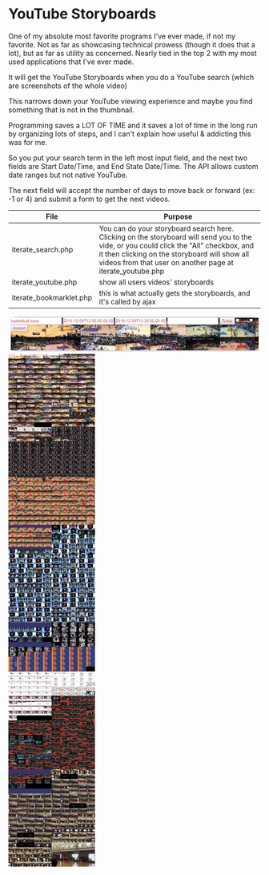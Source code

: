 # YouTube Storyboards

One of my absolute most favorite programs I've ever made, if not my favorite. Not as far as showcasing technical prowess (though it does that a lot), but as far as utility as concerned. Nearly tied in the top 2 with my most used applications that I've ever made.

It will get the YouTube Storyboards when you do a YouTube search (which are screenshots of the whole video)

This narrows down your YouTube viewing experience and maybe you find something that is not in the thumbnail. 

Programming saves a LOT OF TIME and it saves a lot of time in the long run by organizing lots of steps, and I can't explain how useful & addicting this was for me.

So you put your search term in the left most input field, and the next two fields are Start Date/Time, and End State Date/Time. The API allows custom date ranges but not native YouTube.

The next field will accept the number of days to move back or forward (ex: -1 or 4) and submit a form to get the next videos.

| File | Purpose |
| ------ | ------ |
| iterate_search.php | You can do your storyboard search here. Clicking on the storyboard will send you to the vide, or you could click the "All" checkbox, and it then clicking on the storyboard will show all videos from that user on another page at iterate_youtube.php |
| iterate_youtube.php | show all users videos' storyboards |
| iterate_bookmarklet.php | this is what actually gets the storyboards, and it's called by ajax |

![](images/screenshots_controls.jpg)
![](images/screenshots_all.jpg)